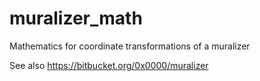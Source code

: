 # muralizer_math
Mathematics for coordinate transformations of a muralizer

See also 
https://bitbucket.org/0x0000/muralizer
